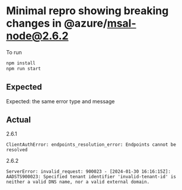 # Minimal repro showing breaking changes in @azure/msal-node@2.6.2

To run

```bash
npm install
npm run start
```

## Expected

Expected: the same error type and message

## Actual

2.6.1

```
ClientAuthError: endpoints_resolution_error: Endpoints cannot be resolved
```

2.6.2

```
ServerError: invalid_request: 900023 - [2024-01-30 16:16:15Z]: AADSTS900023: Specified tenant identifier 'invalid-tenant-id' is neither a valid DNS name, nor a valid external domain.
```
